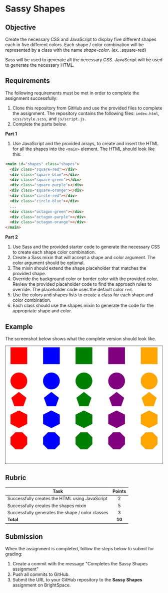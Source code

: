 # Sassy Shapes 

## Objective
Create the necessary CSS and JavaScript to display five different shapes each in five different colors. Each shape / color combination will be represented by a class with the name *shape*-*color*. (ex. .square-red)

Sass will be used to generate all the necessary CSS. JavaScript will be used to generate the necessary HTML. 

## Requirements
The following requirements must be met in order to complete the assignment successfully:

1. Clone this repository from GitHub and use the provided files to complete the assignment. The repository contains the following files: `index.html`, `scss/style.scss`, and `js/script.js`. 
2. Complete the parts below.

**Part 1**
1. Use JavaScript and the provided arrays, to create and insert the HTML for all the shapes into the `<main>` element. The HTML should look like this:

```html
<main id="shapes" class="shapes">
  <div class="square-red"></div> 
  <div class="square-blue"></div> 
  <div class="square-green"></div> 
  <div class="square-purple"></div> 
  <div class="square-orange"></div> 
  <div class="circle-red"></div> 
  <div class="circle-blue"></div> 
  ...
  <div class="octagon-green"></div> 
  <div class="octagon-purple"></div> 
  <div class="octagon-orange"></div>
</main>
```

**Part 2**
1. Use Sass and the provided starter code to generate the necessary CSS to create each shape color combination. 
2. Create a Sass mixin that will accept a shape and color argument. The color argument should be optional.
3. The mixin should extend the shape placeholder that matches the provided shape.
4. Override the background color or border color with the provided color. Review the provided placeholder code to find the approach rules to override. The placeholder code uses the default color `red`. 
5. Use the colors and shapes lists to create a class for each shape and color combination. 
6. Each class should use the shapes mixin to generate the code for the appropriate shape and color. 

## Example
The screenshot below shows what the complete version should look like.

![Completed version of Sassy Shapes](images/sassy-shapes.png)

## Rubric

| Task | Points |
| ---  | :---:  | 
| Successfully creates the HTML using JavaScript | 2 |
| Successfully creates the shapes mixin | 5 |
| Successfully generates the shape / color classes | 3 |
| **Total** | **10** | 


## Submission
When the assignment is completed, follow the steps below to submit for grading:

1. Create a commit with the message "Completes the Sassy Shapes assignment"
2. Push all commits to GitHub.
3. Submit the URL to your GitHub repository to the **Sassy Shapes** assignment on BrightSpace.  
